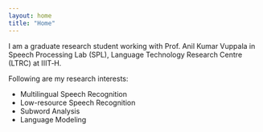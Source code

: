 ```yaml
---
layout: home
title: "Home"
---
```


I am a graduate research student working with Prof. Anil Kumar Vuppala in Speech Processing Lab (SPL), Language Technology Research Centre (LTRC) at IIIT‐H. 

Following are my research interests:
- Multilingual Speech Recognition
- Low-resource Speech Recognition
- Subword Analysis
- Language Modeling 